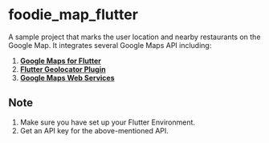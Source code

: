 # foodie_map_flutter

A sample project that marks the user location and nearby restaurants on the Google Map. It integrates several Google Maps API including: 
1. [**Google Maps for Flutter**](https://pub.dev/packages/google_maps_flutter)
2. [**Flutter Geolocator Plugin**](https://pub.dev/packages/geolocator) 
3. [**Google Maps Web Services**](https://pub.dev/packages/google_maps_webservice) 

## Note

1. Make sure you have set up your Flutter Environment. 
2. Get an API key for the above-mentioned API. 